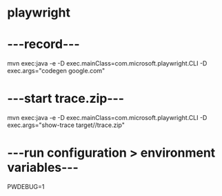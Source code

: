 # playwright

# ---record---
mvn exec:java -e -D exec.mainClass=com.microsoft.playwright.CLI -D exec.args="codegen google.com"

# ---start trace.zip---
mvn exec:java -e -D exec.mainClass=com.microsoft.playwright.CLI -D exec.args="show-trace target//trace.zip"


# ---run configuration > environment variables---
PWDEBUG=1
